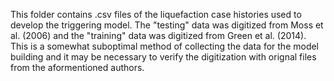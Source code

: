 This folder contains .csv files of the liquefaction case histories used to develop the triggering model. The "testing" data was digitized from Moss et al. (2006) and the "training" data was digitized from Green et al. (2014). This is a somewhat suboptimal method of collecting the data for the model building and it may be necessary to verify the digitization with orignal files from the aformentioned authors.
